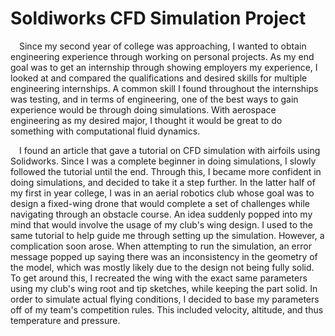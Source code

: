 # Soldiworks CFD Simulation Project

&emsp;Since my second year of college was approaching, I wanted to obtain engineering experience through working on personal projects. As my end goal was to get an internship through showing employers my experience, I looked at and compared the qualifications and desired skills for multiple engineering internships. A common skill I found throughout the internships was testing, and in terms of engineering, one of the best ways to gain experience would be through doing simulations. With aerospace engineering as my desired major, I thought it would be great to do something with computational fluid dynamics. 

&emsp;I found an article that gave a tutorial on CFD simulation with airfoils using Solidworks. Since I was a complete beginner in doing simulations, I slowly followed the tutorial until the end. Through this, I became more confident in doing simulations, and decided to take it a step further. In the latter half of my first in year college, I was in an aerial robotics club whose goal was to design a fixed-wing drone that would complete a set of challenges while navigating through an obstacle course. An idea suddenly popped into my mind that would involve the usage of my club's wing design. I used to the same tutorial to help guide me through setting up the simulation. However, a complication soon arose. When attempting to run the simulation, an error message popped up saying there was an inconsistency in the geometry of the model, which was mostly likely due to the design not being fully solid. To get around this, I recreated the wing with the exact same parameters using my club's wing root and tip sketches, while keeping the part solid. In order to simulate actual flying conditions, I decided to base my parameters off of my team's competition rules. This included velocity, altitude, and thus temperature and pressure.

